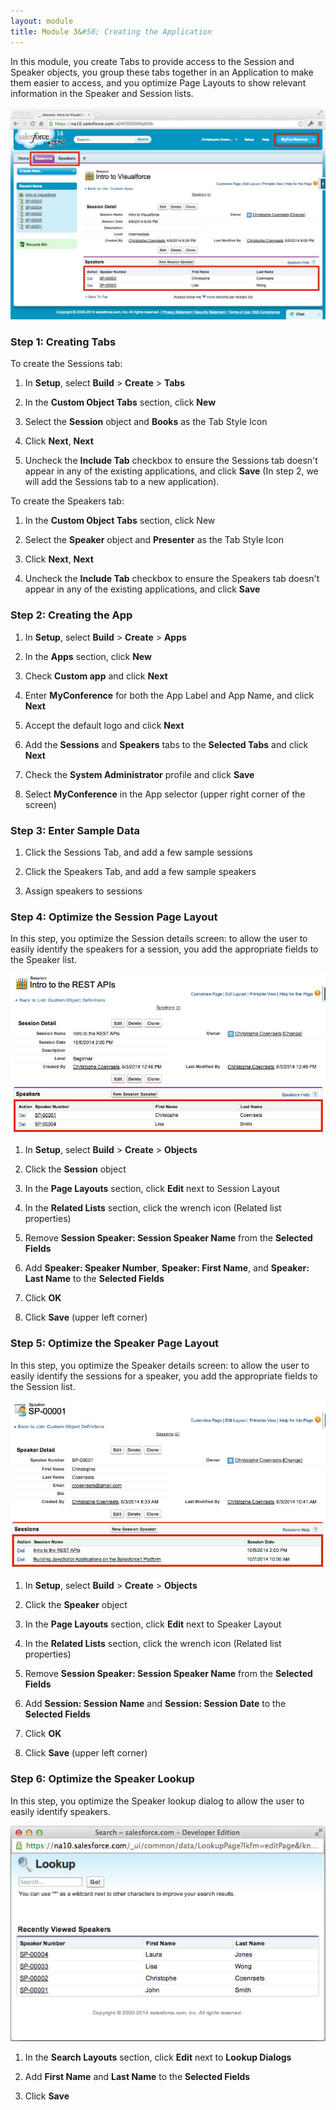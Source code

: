 ```yaml
---
layout: module
title: Module 3&#58; Creating the Application
---
```

In this module, you create Tabs to provide access to the Session and Speaker objects, you group these tabs together in an Application to make them easier to access, and you optimize Page Layouts to show relevant information in the Speaker and Session lists.

![](images/app.jpg)

### Step 1: Creating Tabs

To create the Sessions tab:

1. In **Setup**, select **Build** > **Create** > **Tabs**

1. In the **Custom Object Tabs** section, click **New**

1. Select the **Session** object and **Books** as the Tab Style Icon

1. Click **Next**, **Next**

1. Uncheck the **Include Tab** checkbox to ensure the Sessions tab doesn't appear in any of the existing applications, and click **Save** (In step 2, we will add the Sessions tab to a new application). 

To create the Speakers tab:

1. In the **Custom Object Tabs** section, click New

1. Select the **Speaker** object and **Presenter** as the Tab Style Icon

1. Click **Next**, **Next**

1. Uncheck the **Include Tab** checkbox to ensure the Speakers tab doesn't appear in any of the existing applications, and click **Save**

### Step 2: Creating the App

1. In **Setup**, select **Build** > **Create** > **Apps**

1. In the **Apps** section, click **New**

1. Check **Custom app** and click **Next**

1. Enter **MyConference** for both the App Label and App Name, and click **Next**

1. Accept the default logo and click **Next**

1. Add the **Sessions** and **Speakers** tabs to the **Selected Tabs** and click **Next**

1. Check the **System Administrator** profile and click **Save**

1. Select **MyConference** in the App selector (upper right corner of the screen)

### Step 3: Enter Sample Data

1. Click the Sessions Tab, and add a few sample sessions

1. Click the Speakers Tab, and add a few sample speakers

1. Assign speakers to sessions

### Step 4: Optimize the Session Page Layout

In this step, you optimize the Session details screen: to allow the user to easily identify the speakers for a session, you add the appropriate fields to the Speaker list.  

![](images/session-layout.jpg)

1. In **Setup**, select **Build** > **Create** > **Objects**

1. Click the **Session** object

1. In the **Page Layouts** section, click **Edit** next to Session Layout

1. In the **Related Lists** section, click the wrench icon (Related list properties)

1. Remove **Session Speaker: Session Speaker Name** from the **Selected Fields**

1. Add **Speaker: Speaker Number**, **Speaker: First Name**, and **Speaker: Last Name** to the **Selected Fields**

1. Click **OK**

1. Click **Save** (upper left corner)

### Step 5: Optimize the Speaker Page Layout

In this step, you optimize the Speaker details screen: to allow the user to easily identify the sessions for a speaker, you add the appropriate fields to the Session list.  

![](images/speaker-layout.jpg)

1. In **Setup**, select **Build** > **Create** > **Objects**

1. Click the **Speaker** object

1. In the **Page Layouts** section, click **Edit** next to Speaker Layout

1. In the **Related Lists** section, click the wrench icon (Related list properties)

1. Remove **Session Speaker: Session Speaker Name** from the **Selected Fields**

1. Add **Session: Session Name** and **Session: Session Date** to the **Selected Fields**

1. Click **OK**

1. Click **Save** (upper left corner)

### Step 6: Optimize the Speaker Lookup

In this step, you optimize the Speaker lookup dialog to allow the user to easily identify speakers.  

![](images/lookup.jpg)

1. In the **Search Layouts** section, click **Edit** next to **Lookup Dialogs**

1. Add **First Name** and **Last Name** to the **Selected Fields**

1. Click **Save**
